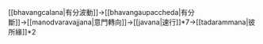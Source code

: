 [[bhavangcalana|有分波動]]→[[bhavangaupaccheda|有分斷]]→[[manodvaravajjana|意門轉向]]→[[javana|速行]]*7→[[tadarammana|彼所緣]]*2